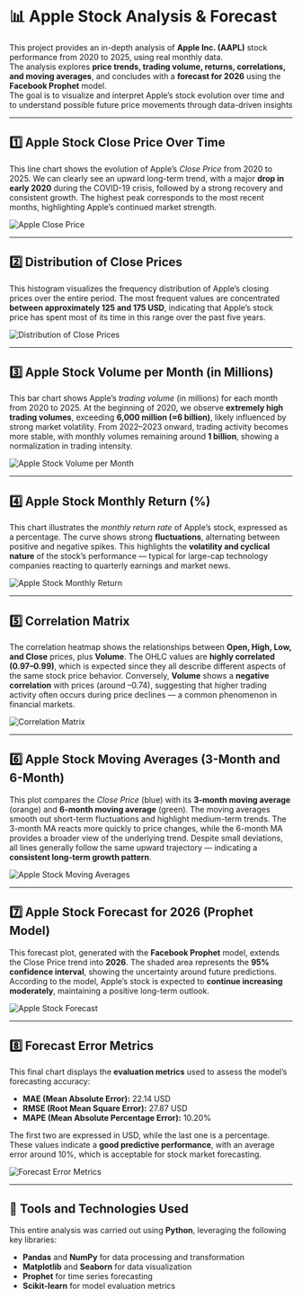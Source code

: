 # 📊 Apple Stock Analysis & Forecast
This project provides an in-depth analysis of **Apple Inc. (AAPL)** stock performance from 2020 to 2025, using real monthly data.  
The analysis explores **price trends, trading volume, returns, correlations, and moving averages**, and concludes with a **forecast for 2026** using the **Facebook Prophet** model.  
The goal is to visualize and interpret Apple’s stock evolution over time and to understand possible future price movements through data-driven insights

---

## 1️⃣ Apple Stock Close Price Over Time
This line chart shows the evolution of Apple’s *Close Price* from 2020 to 2025.
We can clearly see an upward long-term trend, with a major **drop in early 2020** during the COVID-19 crisis, followed by a strong recovery and consistent growth. The highest peak corresponds to the most recent months, highlighting Apple’s continued market strength.

![Apple Close Price](apple_Stock_Close_Price_Over_Time.png)

---

## 2️⃣ Distribution of Close Prices
This histogram visualizes the frequency distribution of Apple’s closing prices over the entire period.
The most frequent values are concentrated **between approximately 125 and 175 USD**, indicating that Apple’s stock price has spent most of its time in this range over the past five years.

![Distribution of Close Prices](distribution_of_Close_Price.png)

---

## 3️⃣ Apple Stock Volume per Month (in Millions)
This bar chart shows Apple’s *trading volume* (in millions) for each month from 2020 to 2025.
At the beginning of 2020, we observe **extremely high trading volumes**, exceeding **6,000 million (≈6 billion)**, likely influenced by strong market volatility.
From 2022–2023 onward, trading activity becomes more stable, with monthly volumes remaining around **1 billion**, showing a normalization in trading intensity.

![Apple Stock Volume per Month](apple_Stock_Volume_per_Month.png)

---

## 4️⃣ Apple Stock Monthly Return (%)
This chart illustrates the *monthly return rate* of Apple’s stock, expressed as a percentage.
The curve shows strong **fluctuations**, alternating between positive and negative spikes.
This highlights the **volatility and cyclical nature** of the stock’s performance — typical for large-cap technology companies reacting to quarterly earnings and market news.

![Apple Stock Monthly Return](apple_Stock_Monthly_returns.png)

---

## 5️⃣ Correlation Matrix
The correlation heatmap shows the relationships between **Open, High, Low, and Close** prices, plus **Volume**.
The OHLC values are **highly correlated (0.97–0.99)**, which is expected since they all describe different aspects of the same stock price behavior.
Conversely, **Volume** shows a **negative correlation** with prices (around –0.74), suggesting that higher trading activity often occurs during price declines — a common phenomenon in financial markets.

![Correlation Matrix](correlation_matrix_between_open_high_low_close.png)

---

## 6️⃣ Apple Stock Moving Averages (3-Month and 6-Month)
This plot compares the *Close Price* (blue) with its **3-month moving average** (orange) and **6-month moving average** (green).
The moving averages smooth out short-term fluctuations and highlight medium-term trends.
The 3-month MA reacts more quickly to price changes, while the 6-month MA provides a broader view of the underlying trend.
Despite small deviations, all lines generally follow the same upward trajectory — indicating a **consistent long-term growth pattern**.

![Apple Stock Moving Averages](apple_stock_Moving_averages.png)

---

## 7️⃣ Apple Stock Forecast for 2026 (Prophet Model)
This forecast plot, generated with the **Facebook Prophet** model, extends the Close Price trend into **2026**.
The shaded area represents the **95% confidence interval**, showing the uncertainty around future predictions.
According to the model, Apple’s stock is expected to **continue increasing moderately**, maintaining a positive long-term outlook.

![Apple Stock Forecast](apple_Stock_Forecast.png)

---

## 8️⃣ Forecast Error Metrics
This final chart displays the **evaluation metrics** used to assess the model’s forecasting accuracy:
- **MAE (Mean Absolute Error):** 22.14 USD
- **RMSE (Root Mean Square Error):** 27.87 USD
- **MAPE (Mean Absolute Percentage Error):** 10.20%

The first two are expressed in USD, while the last one is a percentage.
These values indicate a **good predictive performance**, with an average error around 10%, which is acceptable for stock market forecasting.

![Forecast Error Metrics](forecast_error_metrics.png)

---

## 🧠 Tools and Technologies Used
This entire analysis was carried out using **Python**, leveraging the following key libraries:
- **Pandas** and **NumPy** for data processing and transformation
- **Matplotlib** and **Seaborn** for data visualization
- **Prophet** for time series forecasting
- **Scikit-learn** for model evaluation metrics
